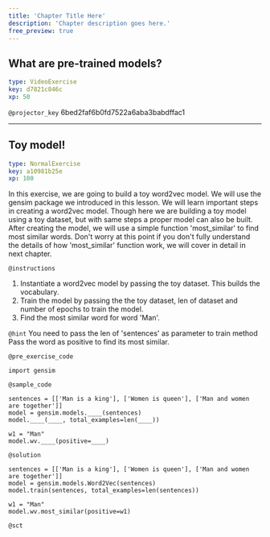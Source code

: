 ```yaml
---
title: 'Chapter Title Here'
description: 'Chapter description goes here.'
free_preview: true
---
```


## What are pre-trained models?

```yaml
type: VideoExercise
key: d7821c846c
xp: 50
```

`@projector_key`
6bed2faf6b0fd7522a6aba3babdffac1

---

## Toy model!

```yaml
type: NormalExercise
key: a10981b25e
xp: 100
```

In this exercise, we are going to build a toy word2vec model. We will use the gensim package we introduced in this lesson. We will learn important steps in creating a word2vec model. Though here we are building a toy model using a toy dataset, but with same steps a proper model can also be built. After creating the model, we will use a simple function 'most_similar' to find most similar words. Don't worry at this point if you don't fully understand the details of how 'most_similar' function work, we will cover in detail in next chapter.

`@instructions`
1. Instantiate a word2vec model by passing the toy dataset. This builds the vocabulary.
2. Train the model by passing the the toy dataset, len of dataset and number of epochs to train the model.
3. Find the most similar word for word 'Man'.

`@hint`
You need to pass the len of 'sentences' as parameter to train method
Pass the word as positive to find its most similar.

`@pre_exercise_code`
```{python}
import gensim
```

`@sample_code`
```{python}
sentences = [['Man is a king'], ['Women is queen'], ['Man and women are together']]
model = gensim.models.____(sentences)
model.____(____, total_examples=len(____))

w1 = "Man"
model.wv.____(positive=____)
```

`@solution`
```{python}
sentences = [['Man is a king'], ['Women is queen'], ['Man and women are together']]
model = gensim.models.Word2Vec(sentences)
model.train(sentences, total_examples=len(sentences))

w1 = "Man"
model.wv.most_similar(positive=w1)
```

`@sct`
```{python}

```
